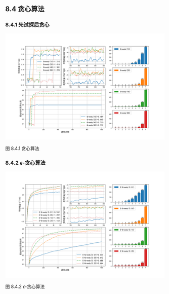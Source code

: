 
## 8.4 贪心算法

### 8.4.1 先试探后贪心

<img src='./img/algo-greedy.png'/>

图 8.4.1 贪心算法

### 8.4.2 $\epsilon$-贪心算法

<img src='./img/algo-E-greedy.png'/>

图 8.4.2 $\epsilon$-贪心算法

